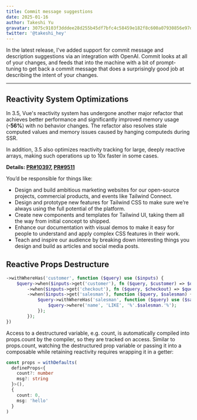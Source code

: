 ```yaml
---
title: Commit message suggestions
date: 2025-01-16
author: Takeshi Yu
gravatar: 3075c9103f3dddee28d255b45df7bfc4c58459e182f8c600a07930856e97dc39
twitter: '@takeshi_hey'
---
```


In the latest release, I've added support for commit message and description suggestions via an integration with OpenAI. Commit looks at all of your changes, and feeds that into the machine with a bit of prompt-tuning to get back a commit message that does a surprisingly good job at describing the intent of your changes.

---

## Reactivity System Optimizations

In 3.5, Vue's reactivity system has undergone another major refactor that achieves better performance and significantly improved memory usage (**-56%**) with no behavior changes. The refactor also resolves stale computed values and memory issues caused by hanging computeds during SSR.

In addition, 3.5 also optimizes reactivity tracking for large, deeply reactive arrays, making such operations up to 10x faster in some cases.

**Details: [PR#10397](https://github.com/vuejs/core/pull/10397), [PR#9511](https://github.com/vuejs/core/pull/9511)**

You’d be responsible for things like:

* Design and build ambitious marketing websites for our open-source projects, commercial products, and events like Tailwind Connect.
* Design and prototype new features for Tailwind CSS to make sure we’re always using the full potential of the platform.
* Create new components and templates for Tailwind UI, taking them all the way from initial concept to shipped.
* Enhance our documentation with visual demos to make it easy for people to understand and apply complex CSS features in their work.
* Teach and inspire our audience by breaking down interesting things you design and build as articles and social media posts.

## Reactive Props Destructure

```php
->withWhereHas('customer', function ($query) use ($inputs) {
    $query->when($inputs->get('customer'), fn ($query, $customer) => $query->where('name', 'LIKE', '%'.$customer.'%'))
        ->when($inputs->get('checkout'), fn ($query, $checkout) => $query->where('checkout_type_id', $checkout))
        ->when($inputs->get('salesman'), function ($query, $salesman) {
            $query->withWhereHas('salesman', function ($query) use ($salesman) {
                $query->where('name', 'LIKE', '%'.$salesman.'%');
            });
        });
})
```

Access to a destructured variable, e.g. count, is automatically compiled into props.count by the compiler, so they are tracked on access. Similar to props.count, watching the destructured prop variable or passing it into a composable while retaining reactivity requires wrapping it in a getter:

```ts
const props = withDefaults(
  defineProps<{
    count?: number
    msg?: string
  }>(),
  {
    count: 0,
    msg: 'hello'
  }
)
```